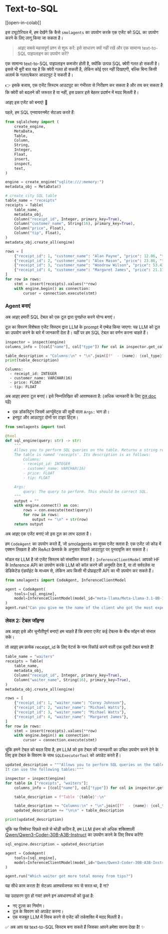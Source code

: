 # Text-to-SQL

[[open-in-colab]]

इस ट्यूटोरियल में, हम देखेंगे कि कैसे `smolagents` का उपयोग करके एक एजेंट को SQL का उपयोग करने के लिए लागू किया जा सकता है।

> आइए सबसे महत्वपूर्ण प्रश्न से शुरू करें: इसे साधारण क्यों नहीं रखें और एक सामान्य text-to-SQL पाइपलाइन का उपयोग करें?

एक सामान्य text-to-SQL पाइपलाइन कमजोर होती है, क्योंकि उत्पन्न SQL क्वेरी गलत हो सकती है। इससे भी बुरी बात यह है कि क्वेरी गलत हो सकती है, लेकिन कोई एरर नहीं दिखाएगी, बल्कि बिना किसी अलार्म के गलत/बेकार आउटपुट दे सकती है।


👉 इसके बजाय, एक एजेंट सिस्टम आउटपुट का गंभीरता से निरीक्षण कर सकता है और तय कर सकता है कि क्वेरी को बदलने की जरूरत है या नहीं, इस प्रकार इसे बेहतर प्रदर्शन में मदद मिलती है।

आइए इस एजेंट को बनाएं! 💪

पहले, हम SQL एनवायरनमेंट सेटअप करते हैं:
```py
from sqlalchemy import (
    create_engine,
    MetaData,
    Table,
    Column,
    String,
    Integer,
    Float,
    insert,
    inspect,
    text,
)

engine = create_engine("sqlite:///:memory:")
metadata_obj = MetaData()

# create city SQL table
table_name = "receipts"
receipts = Table(
    table_name,
    metadata_obj,
    Column("receipt_id", Integer, primary_key=True),
    Column("customer_name", String(16), primary_key=True),
    Column("price", Float),
    Column("tip", Float),
)
metadata_obj.create_all(engine)

rows = [
    {"receipt_id": 1, "customer_name": "Alan Payne", "price": 12.06, "tip": 1.20},
    {"receipt_id": 2, "customer_name": "Alex Mason", "price": 23.86, "tip": 0.24},
    {"receipt_id": 3, "customer_name": "Woodrow Wilson", "price": 53.43, "tip": 5.43},
    {"receipt_id": 4, "customer_name": "Margaret James", "price": 21.11, "tip": 1.00},
]
for row in rows:
    stmt = insert(receipts).values(**row)
    with engine.begin() as connection:
        cursor = connection.execute(stmt)
```

### Agent बनाएं

अब आइए हमारी SQL टेबल को एक टूल द्वारा पुनर्प्राप्त करने योग्य बनाएं। 

टूल का विवरण विशेषता एजेंट सिस्टम द्वारा LLM के prompt में एम्बेड किया जाएगा: यह LLM को टूल का उपयोग करने के बारे में जानकारी देता है। यहीं पर हम SQL टेबल का वर्णन करना चाहते हैं।

```py
inspector = inspect(engine)
columns_info = [(col["name"], col["type"]) for col in inspector.get_columns("receipts")]

table_description = "Columns:\n" + "\n".join([f"  - {name}: {col_type}" for name, col_type in columns_info])
print(table_description)
```

```text
Columns:
  - receipt_id: INTEGER
  - customer_name: VARCHAR(16)
  - price: FLOAT
  - tip: FLOAT
```

अब आइए हमारा टूल बनाएं। इसे निम्नलिखित की आवश्यकता है: (अधिक जानकारी के लिए [टूल doc](../tutorials/tools) पढ़ें)
- एक डॉकस्ट्रिंग जिसमें आर्ग्युमेंट्स की सूची वाला `Args:` भाग हो।
- इनपुट और आउटपुट दोनों पर टाइप हिंट्स।

```py
from smolagents import tool

@tool
def sql_engine(query: str) -> str:
    """
    Allows you to perform SQL queries on the table. Returns a string representation of the result.
    The table is named 'receipts'. Its description is as follows:
        Columns:
        - receipt_id: INTEGER
        - customer_name: VARCHAR(16)
        - price: FLOAT
        - tip: FLOAT

    Args:
        query: The query to perform. This should be correct SQL.
    """
    output = ""
    with engine.connect() as con:
        rows = con.execute(text(query))
        for row in rows:
            output += "\n" + str(row)
    return output
```

अब आइए एक एजेंट बनाएं जो इस टूल का लाभ उठाता है।

हम `CodeAgent` का उपयोग करते हैं, जो smolagents का मुख्य एजेंट क्लास है: एक एजेंट जो कोड में एक्शन लिखता है और ReAct फ्रेमवर्क के अनुसार पिछले आउटपुट पर पुनरावृत्ति कर सकता है।

मॉडल वह LLM है जो एजेंट सिस्टम को संचालित करता है। `InferenceClientModel` आपको HF के Inference API का उपयोग करके LLM को कॉल करने की अनुमति देता है, या तो सर्वरलेस या डेडिकेटेड एंडपॉइंट के माध्यम से, लेकिन आप किसी भी प्रोप्राइटरी API का भी उपयोग कर सकते हैं।

```py
from smolagents import CodeAgent, InferenceClientModel

agent = CodeAgent(
    tools=[sql_engine],
    model=InferenceClientModel(model_id="meta-llama/Meta-Llama-3.1-8B-Instruct"),
)
agent.run("Can you give me the name of the client who got the most expensive receipt?")
```

### लेवल 2: टेबल जॉइन्स

अब आइए इसे और चुनौतीपूर्ण बनाएं! हम चाहते हैं कि हमारा एजेंट कई टेबल्स के बीच जॉइन को संभाल सके। 

तो आइए हम प्रत्येक receipt_id के लिए वेटर्स के नाम रिकॉर्ड करने वाली एक दूसरी टेबल बनाते हैं!

```py
table_name = "waiters"
receipts = Table(
    table_name,
    metadata_obj,
    Column("receipt_id", Integer, primary_key=True),
    Column("waiter_name", String(16), primary_key=True),
)
metadata_obj.create_all(engine)

rows = [
    {"receipt_id": 1, "waiter_name": "Corey Johnson"},
    {"receipt_id": 2, "waiter_name": "Michael Watts"},
    {"receipt_id": 3, "waiter_name": "Michael Watts"},
    {"receipt_id": 4, "waiter_name": "Margaret James"},
]
for row in rows:
    stmt = insert(receipts).values(**row)
    with engine.begin() as connection:
        cursor = connection.execute(stmt)
```
चूंकि हमने टेबल को बदल दिया है, हम LLM को इस टेबल की जानकारी का उचित उपयोग करने देने के लिए इस टेबल के विवरण के साथ `SQLExecutorTool` को अपडेट करते हैं।

```py
updated_description = """Allows you to perform SQL queries on the table. Beware that this tool's output is a string representation of the execution output.
It can use the following tables:"""

inspector = inspect(engine)
for table in ["receipts", "waiters"]:
    columns_info = [(col["name"], col["type"]) for col in inspector.get_columns(table)]

    table_description = f"Table '{table}':\n"

    table_description += "Columns:\n" + "\n".join([f"  - {name}: {col_type}" for name, col_type in columns_info])
    updated_description += "\n\n" + table_description

print(updated_description)
```
चूंकि यह रिक्वेस्ट पिछले वाले से थोड़ी कठिन है, हम LLM इंजन को अधिक शक्तिशाली [Qwen/Qwen3-Coder-30B-A3B-Instruct](https://huggingface.co/Qwen/Qwen3-Coder-30B-A3B-Instruct) का उपयोग करने के लिए स्विच करेंगे!

```py
sql_engine.description = updated_description

agent = CodeAgent(
    tools=[sql_engine],
    model=InferenceClientModel(model_id="Qwen/Qwen3-Coder-30B-A3B-Instruct"),
)

agent.run("Which waiter got more total money from tips?")
```
यह सीधे काम करता है! सेटअप आश्चर्यजनक रूप से सरल था, है ना?

यह उदाहरण पूरा हो गया! हमने इन अवधारणाओं को छुआ है:
- नए टूल्स का निर्माण।
- टूल के विवरण को अपडेट करना।
- एक मजबूत LLM में स्विच करने से एजेंट की तर्कशक्ति में मदद मिलती है।

✅ अब आप वह text-to-SQL सिस्टम बना सकते हैं जिसका आपने हमेशा सपना देखा है! ✨